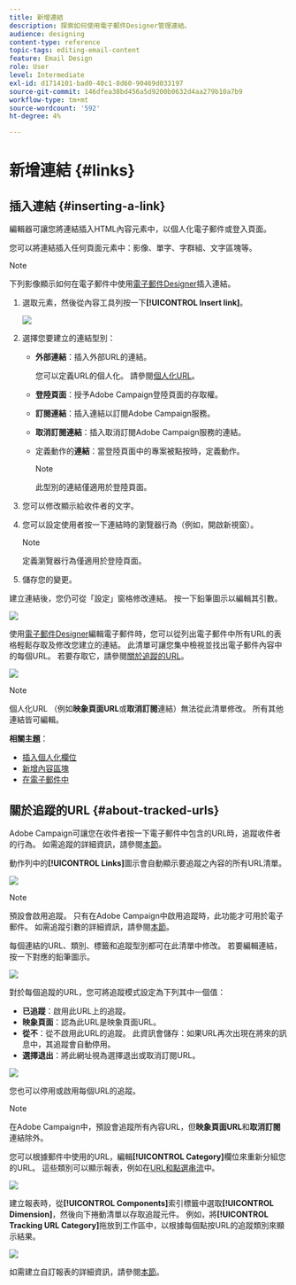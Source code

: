 ```yaml
---
title: 新增連結
description: 探索如何使用電子郵件Designer管理連結。
audience: designing
content-type: reference
topic-tags: editing-email-content
feature: Email Design
role: User
level: Intermediate
exl-id: d1714101-bad0-40c1-8d60-90469d033197
source-git-commit: 146dfea38bd456a5d9200b0632d4aa279b10a7b9
workflow-type: tm+mt
source-wordcount: '592'
ht-degree: 4%

---
```


# 新增連結 {#links}

## 插入連結 {#inserting-a-link}

編輯器可讓您將連結插入HTML內容元素中，以個人化電子郵件或登入頁面。

您可以將連結插入任何頁面元素中：影像、單字、字群組、文字區塊等。

>[!NOTE]
>
>下列影像顯示如何在電子郵件中使用[電子郵件Designer](../../designing/using/designing-content-in-adobe-campaign.md)插入連結。

1. 選取元素，然後從內容工具列按一下&#x200B;**[!UICONTROL Insert link]**。

   ![](assets/des_insert_link.png)

1. 選擇您要建立的連結型別：

   * **外部連結**：插入外部URL的連結。

     您可以定義URL的個人化。 請參閱[個人化URL](personalization.md#personalizing-urls)。

   * **登陸頁面**：授予Adobe Campaign登陸頁面的存取權。
   * **訂閱連結**：插入連結以訂閱Adobe Campaign服務。
   * **取消訂閱連結**：插入取消訂閱Adobe Campaign服務的連結。
   * 定義動作的&#x200B;**連結**：當登陸頁面中的專案被點按時，定義動作。

     >[!NOTE]
     >
     >此型別的連結僅適用於登陸頁面。

1. 您可以修改顯示給收件者的文字。
1. 您可以設定使用者按一下連結時的瀏覽器行為（例如，開啟新視窗）。

   >[!NOTE]
   >
   >定義瀏覽器行為僅適用於登陸頁面。

1. 儲存您的變更。

建立連結後，您仍可從「設定」窗格修改連結。 按一下鉛筆圖示以編輯其引數。

![](assets/des_link_edit.png)

使用[電子郵件Designer](../../designing/using/designing-content-in-adobe-campaign.md)編輯電子郵件時，您可以從列出電子郵件中所有URL的表格輕鬆存取及修改您建立的連結。 此清單可讓您集中檢視並找出電子郵件內容中的每個URL。 若要存取它，請參閱[關於追蹤的URL](#about-tracked-urls)。

![](assets/des_link_list.png)

>[!NOTE]
>
>個人化URL （例如&#x200B;**映象頁面URL**&#x200B;或&#x200B;**取消訂閱**&#x200B;連結）無法從此清單修改。 所有其他連結皆可編輯。

**相關主題**：

* [插入個人化欄位](../../designing/using/personalization.md#inserting-a-personalization-field)
* [新增內容區塊](../../designing/using/personalization.md#adding-a-content-block)
* [在電子郵件中](../../designing/using/personalization.md#defining-dynamic-content-in-an-email)

## 關於追蹤的URL {#about-tracked-urls}

Adobe Campaign可讓您在收件者按一下電子郵件中包含的URL時，追蹤收件者的行為。 如需追蹤的詳細資訊，請參閱[本節](../../sending/using/tracking-messages.md#about-tracking)。

動作列中的&#x200B;**[!UICONTROL Links]**&#x200B;圖示會自動顯示要追蹤之內容的所有URL清單。

![](assets/des_links.png)

>[!NOTE]
>
>預設會啟用追蹤。 只有在Adobe Campaign中啟用追蹤時，此功能才可用於電子郵件。 如需追蹤引數的詳細資訊，請參閱[本節](../../administration/using/configuring-email-channel.md#tracking-parameters)。

每個連結的URL、類別、標籤和追蹤型別都可在此清單中修改。 若要編輯連結，按一下對應的鉛筆圖示。

![](assets/des_links_tracking.png)

對於每個追蹤的URL，您可將追蹤模式設定為下列其中一個值：

* **已追蹤**：啟用此URL上的追蹤。
* **映象頁面**：認為此URL是映象頁面URL。
* **從不**：從不啟用此URL的追蹤。 此資訊會儲存：如果URL再次出現在將來的訊息中，其追蹤會自動停用。
* **選擇退出**：將此網址視為選擇退出或取消訂閱URL。

![](assets/des_link_tracking_type.png)

您也可以停用或啟用每個URL的追蹤。

>[!NOTE]
>
>在Adobe Campaign中，預設會追蹤所有內容URL，但&#x200B;**映象頁面URL**&#x200B;和&#x200B;**取消訂閱**&#x200B;連結除外。

您可以根據郵件中使用的URL，編輯&#x200B;**[!UICONTROL Category]**&#x200B;欄位來重新分組您的URL。 這些類別可以顯示報表，例如在[URL和點選串流](../../reporting/using/urls-and-click-streams.md)中。

![](assets/des_link_tracking_category.png)

建立報表時，從&#x200B;**[!UICONTROL Components]**&#x200B;索引標籤中選取&#x200B;**[!UICONTROL Dimension]**，然後向下捲動清單以存取追蹤元件。 例如，將&#x200B;**[!UICONTROL Tracking URL Category]**&#x200B;拖放到工作區中，以根據每個點按URL的追蹤類別來顯示結果。

![](assets/des_link_tracking_report.png)

如需建立自訂報表的詳細資訊，請參閱[本節](../../reporting/using/about-dynamic-reports.md)。

